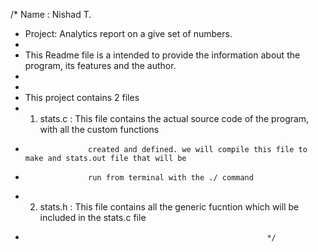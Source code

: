 /*  Name : Nishad T. 
*   Project: Analytics report on a give set of numbers.
*
*	This Readme file is a intended to provide the information about the program, its features and the author.
*	
*
*	This project contains 2 files   
*	1)	stats.c  :  This file contains the actual source code of the program, with all the custom functions
*					created and defined. we will compile this file to make and stats.out file that will be
*					run from terminal with the ./ command
*	2)	stats.h	 :	This file contains all the generic fucntion which will be included in the stats.c file
*
															*/
